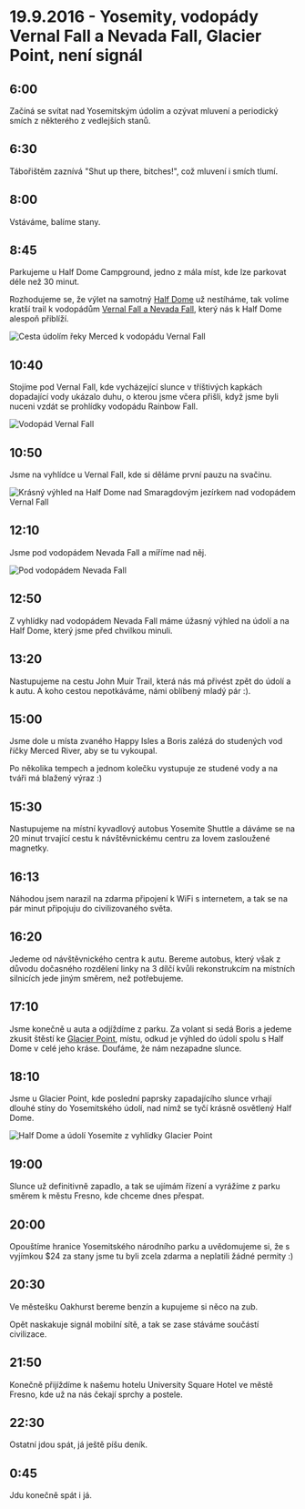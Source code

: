 # 19.9.2016 - Yosemity, vodopády Vernal Fall a Nevada Fall, Glacier Point, není signál

## 6:00

Začíná se svítat nad Yosemitským údolím a ozývat mluvení a periodický smích z některého z vedlejších stanů.

## 6:30

Tábořištěm zaznívá "Shut up there, bitches!", což mluvení i smích tlumí.

## 8:00

Vstáváme, balíme stany.

## 8:45

Parkujeme u Half Dome Campground, jedno z mála míst, kde lze parkovat déle než 30 minut.

Rozhodujeme se, že výlet na samotný [Half Dome](https://cs.wikipedia.org/wiki/Half_Dome) už nestíháme, tak volíme kratší trail k vodopádům [Vernal Fall a Nevada Fall](https://www.nps.gov/yose/planyourvisit/vernalnevadatrail.htm), který nás k Half Dome alespoň přiblíží.

![Cesta údolím řeky Merced k vodopádu Vernal Fall](images/20160919/20160919_100748.jpg)

## 10:40

Stojíme pod Vernal Fall, kde vycházející slunce v tříštivých kapkách dopadající vody ukázalo duhu, o kterou jsme včera přišli, když jsme byli nuceni vzdát se prohlídky vodopádu Rainbow Fall.

![Vodopád Vernal Fall](images/20160919/20160919_104403(0).jpg)

## 10:50

Jsme na vyhlídce u Vernal Fall, kde si děláme první pauzu na svačinu.

![Krásný výhled na Half Dome nad Smaragdovým jezírkem nad vodopádem Vernal Fall](images/20160919/20160919_111221.jpg)

## 12:10

Jsme pod vodopádem Nevada Fall a míříme nad něj.

![Pod vodopádem Nevada Fall](images/20160919/20160919_120754.jpg)

## 12:50

Z vyhlídky nad vodopádem Nevada Fall máme úžasný výhled na údolí a na Half Dome, který jsme před chvilkou minuli.

## 13:20

Nastupujeme na cestu John Muir Trail, která nás má přivést zpět do údolí a k autu. A koho cestou nepotkáváme, námi oblíbený mladý pár :).

## 15:00

Jsme dole u místa zvaného Happy Isles a Boris zalézá do studených vod říčky Merced River, aby se tu vykoupal.

Po několika tempech a jednom kolečku vystupuje ze studené vody a na tváři má blažený výraz :)

## 15:30

Nastupujeme na místní kyvadlový autobus Yosemite Shuttle a dáváme se na 20 minut trvající cestu k návštěvnickému centru za lovem zasloužené magnetky.

## 16:13

Náhodou jsem narazil na zdarma připojení k WiFi s internetem, a tak se na pár minut připojuju do civilizovaného světa.

## 16:20

Jedeme od návštěvnického centra k autu. Bereme autobus, který však z důvodu dočasného rozdělení linky na 3 dílčí kvůli rekonstrukcím na místních silnicích jede jiným směrem, než potřebujeme.

## 17:10

Jsme konečně u auta a odjíždíme z parku. Za volant si sedá Boris a jedeme zkusit štěstí ke [Glacier Point](https://www.nps.gov/yose/planyourvisit/glacierpoint.htm), místu, odkud je výhled do údolí spolu s Half Dome v celé jeho kráse. Doufáme, že nám nezapadne slunce.

## 18:10

Jsme u Glacier Point, kde poslední paprsky zapadajícího slunce vrhají dlouhé stíny do Yosemitského údolí, nad nímž se tyčí krásně osvětlený Half Dome.

![Half Dome a údolí Yosemite z vyhlídky Glacier Point](images/20160919/20160919_182506.jpg)

## 19:00

Slunce už definitivně zapadlo, a tak se ujímám řízení a vyrážíme z parku směrem k městu Fresno, kde chceme dnes přespat.

## 20:00

Opouštíme hranice Yosemitského národního parku a uvědomujeme si, že s vyjímkou $24 za stany jsme tu byli zcela zdarma a neplatili žádné permity :)

## 20:30

Ve městešku Oakhurst bereme benzín a kupujeme si něco na zub.

Opět naskakuje signál mobilní sítě, a tak se zase stáváme součástí civilizace.

## 21:50

Konečně přijíždíme k našemu hotelu University Square Hotel ve městě Fresno, kde už na nás čekají sprchy a postele.

## 22:30

Ostatní jdou spát, já ještě píšu deník.

## 0:45

Jdu konečně spát i já.
